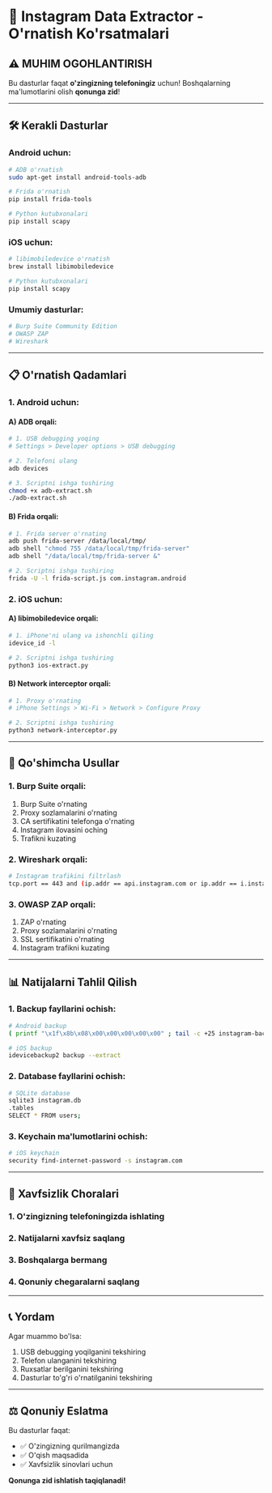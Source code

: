 # 📱 Instagram Data Extractor - O'rnatish Ko'rsatmalari

## ⚠️ **MUHIM OGOHLANTIRISH**
Bu dasturlar faqat **o'zingizning telefoningiz** uchun! Boshqalarning ma'lumotlarini olish **qonunga zid**!

---

## 🛠️ **Kerakli Dasturlar**

### **Android uchun:**
```bash
# ADB o'rnatish
sudo apt-get install android-tools-adb

# Frida o'rnatish
pip install frida-tools

# Python kutubxonalari
pip install scapy
```

### **iOS uchun:**
```bash
# libimobiledevice o'rnatish
brew install libimobiledevice

# Python kutubxonalari
pip install scapy
```

### **Umumiy dasturlar:**
```bash
# Burp Suite Community Edition
# OWASP ZAP
# Wireshark
```

---

## 📋 **O'rnatish Qadamlari**

### **1. Android uchun:**

#### **A) ADB orqali:**
```bash
# 1. USB debugging yoqing
# Settings > Developer options > USB debugging

# 2. Telefoni ulang
adb devices

# 3. Scriptni ishga tushiring
chmod +x adb-extract.sh
./adb-extract.sh
```

#### **B) Frida orqali:**
```bash
# 1. Frida server o'rnating
adb push frida-server /data/local/tmp/
adb shell "chmod 755 /data/local/tmp/frida-server"
adb shell "/data/local/tmp/frida-server &"

# 2. Scriptni ishga tushiring
frida -U -l frida-script.js com.instagram.android
```

### **2. iOS uchun:**

#### **A) libimobiledevice orqali:**
```bash
# 1. iPhone'ni ulang va ishonchli qiling
idevice_id -l

# 2. Scriptni ishga tushiring
python3 ios-extract.py
```

#### **B) Network interceptor orqali:**
```bash
# 1. Proxy o'rnating
# iPhone Settings > Wi-Fi > Network > Configure Proxy

# 2. Scriptni ishga tushiring
python3 network-interceptor.py
```

---

## 🔧 **Qo'shimcha Usullar**

### **1. Burp Suite orqali:**
1. Burp Suite o'rnating
2. Proxy sozlamalarini o'rnating
3. CA sertifikatini telefonga o'rnating
4. Instagram ilovasini oching
5. Trafikni kuzating

### **2. Wireshark orqali:**
```bash
# Instagram trafikini filtrlash
tcp.port == 443 and (ip.addr == api.instagram.com or ip.addr == i.instagram.com)
```

### **3. OWASP ZAP orqali:**
1. ZAP o'rnating
2. Proxy sozlamalarini o'rnating
3. SSL sertifikatini o'rnating
4. Instagram trafikni kuzating

---

## 📊 **Natijalarni Tahlil Qilish**

### **1. Backup fayllarini ochish:**
```bash
# Android backup
( printf "\x1f\x8b\x08\x00\x00\x00\x00\x00" ; tail -c +25 instagram-backup.ab ) | tar xfvz -

# iOS backup
idevicebackup2 backup --extract
```

### **2. Database fayllarini ochish:**
```bash
# SQLite database
sqlite3 instagram.db
.tables
SELECT * FROM users;
```

### **3. Keychain ma'lumotlarini ochish:**
```bash
# iOS keychain
security find-internet-password -s instagram.com
```

---

## 🚨 **Xavfsizlik Choralari**

### **1. O'zingizning telefoningizda ishlating**
### **2. Natijalarni xavfsiz saqlang**
### **3. Boshqalarga bermang**
### **4. Qonuniy chegaralarni saqlang**

---

## 📞 **Yordam**

Agar muammo bo'lsa:
1. USB debugging yoqilganini tekshiring
2. Telefon ulanganini tekshiring
3. Ruxsatlar berilganini tekshiring
4. Dasturlar to'g'ri o'rnatilganini tekshiring

---

## ⚖️ **Qonuniy Eslatma**

Bu dasturlar faqat:
- ✅ O'zingizning qurilmangizda
- ✅ O'qish maqsadida
- ✅ Xavfsizlik sinovlari uchun

**Qonunga zid ishlatish taqiqlanadi!** 